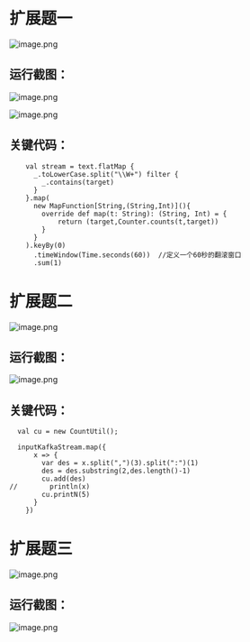 # 扩展题一

![image.png](https://upload-images.jianshu.io/upload_images/17501422-1c1c9d14c6532f12.png?imageMogr2/auto-orient/strip%7CimageView2/2/w/1240)

## 运行截图：
![image.png](https://upload-images.jianshu.io/upload_images/17501422-241dfb42a45f23a1.png?imageMogr2/auto-orient/strip%7CimageView2/2/w/1240)

![image.png](https://upload-images.jianshu.io/upload_images/17501422-721d82a247b91365.png?imageMogr2/auto-orient/strip%7CimageView2/2/w/1240)

## 关键代码：

```
    val stream = text.flatMap {
      _.toLowerCase.split("\\W+") filter {
        _.contains(target)
      }
    }.map(
      new MapFunction[String,(String,Int)](){
        override def map(t: String): (String, Int) = {
            return (target,Counter.counts(t,target))
        }
      }
    ).keyBy(0)
      .timeWindow(Time.seconds(60))  //定义一个60秒的翻滚窗口
      .sum(1)
```

# 扩展题二

![image.png](https://upload-images.jianshu.io/upload_images/17501422-aa0445955baec40f.png?imageMogr2/auto-orient/strip%7CimageView2/2/w/1240)

## 运行截图：

![image.png](https://upload-images.jianshu.io/upload_images/17501422-4915af35294a1bf8.png?imageMogr2/auto-orient/strip%7CimageView2/2/w/1240)

## 关键代码：

```
  val cu = new CountUtil();

  inputKafkaStream.map({
      x => {
        var des = x.split(",")(3).split(":")(1)
        des = des.substring(2,des.length()-1)
        cu.add(des)
//        println(x)
        cu.printN(5)
      }
    })
```

# 扩展题三

![image.png](https://upload-images.jianshu.io/upload_images/17501422-ecd47e8a4021fa15.png?imageMogr2/auto-orient/strip%7CimageView2/2/w/1240)

## 运行截图：

![image.png](https://upload-images.jianshu.io/upload_images/17501422-5784e4c63b81dfed.png?imageMogr2/auto-orient/strip%7CimageView2/2/w/1240)
